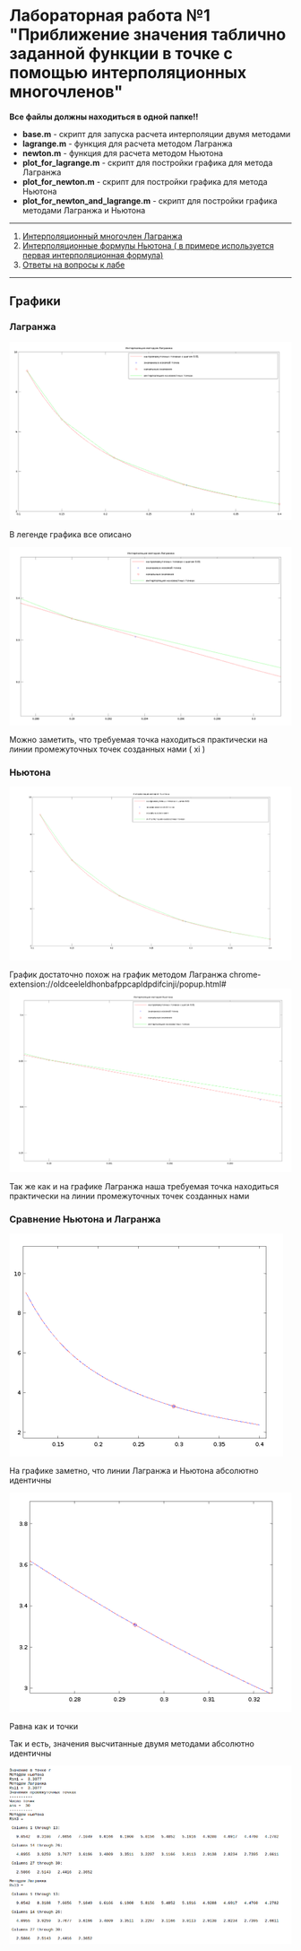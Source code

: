 # Лабораторная работа №1 "Приближение значения таблично заданной функции в точке с помощью интерполяционных многочленов"

 
**Все файлы должны находиться в одной папке!!**

* **base.m** - скрипт для запуска расчета интерполяции двумя методами 
* **lagrange.m** - функция для расчета методом Лагранжа
* **newton.m** - функция для расчета методом Ньютона
* **plot_for_lagrange.m** - скрипт для постройки графика для метода Лагранжа
* **plot_for_newton.m** - скрипт для постройки графика для метода Ньютона
* **plot_for_newton_and_lagrange.m** - скрипт для постройки графика методами Лагранжа и Ньютона

*** 
1. [Интерполяционный многочлен Лагранжа](https://ru.wikipedia.org/wiki/%D0%98%D0%BD%D1%82%D0%B5%D1%80%D0%BF%D0%BE%D0%BB%D1%8F%D1%86%D0%B8%D0%BE%D0%BD%D0%BD%D1%8B%D0%B9_%D0%BC%D0%BD%D0%BE%D0%B3%D0%BE%D1%87%D0%BB%D0%B5%D0%BD_%D0%9B%D0%B0%D0%B3%D1%80%D0%B0%D0%BD%D0%B6%D0%B0)
2.  [Интерполяционные формулы Ньютона ( в примере используется первая интерполяционная формула)](https://ru.wikipedia.org/wiki/%D0%98%D0%BD%D1%82%D0%B5%D1%80%D0%BF%D0%BE%D0%BB%D1%8F%D1%86%D0%B8%D0%BE%D0%BD%D0%BD%D1%8B%D0%B5_%D1%84%D0%BE%D1%80%D0%BC%D1%83%D0%BB%D1%8B_%D0%9D%D1%8C%D1%8E%D1%82%D0%BE%D0%BD%D0%B0)
3. [Ответы на вопросы к лабе](https://github.com/mr8bit/Numerical-Methods/blob/master/Laboratory%20work%201/QUESTION.md) 

***

## Графики
### Лагранжа
  ![Графики Лагранжа](img/Screenshot_20170313_020143.png  "Графики Лагранжа")
	
В легенде графика все описано 
	

 ![](img/Screenshot_20170313_020248.png) 

Можно заметить, что требуемая точка находиться практически  на линии промежуточных точек созданных нами ( xi ) 

### Ньютона
![](img/Screenshot_20170313_020327.png) 

График достаточно похож на график методом Лагранжа
chrome-extension://oldceeleldhonbafppcapldpdifcinji/popup.html#
![](img/Screenshot_20170313_020356.png) 

Так же как и на графике Лагранжа наша требуемая точка находиться практически на линии промежуточных точек созданных нами 

### Сравнение Ньютона и Лагранжа

![](img/Screenshot_20170313_020504.png) 

На графике заметно, что линии Лагранжа и Ньютона абсолютно идентичны 

![](img/Screenshot_20170313_020549.png) 

Равна как и точки 

Так и есть, значения высчитанные двумя методами абсолютно идентичны 

![](img/Screenshot_20170313_020632.png) 

